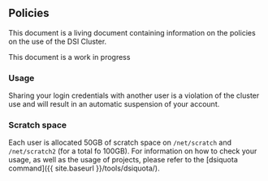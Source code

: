 ## Policies

This document is a living document containing information on the policies on the use of the DSI Cluster. 

This document is a work in progress

### Usage

Sharing your login credentials with another user is a violation of the cluster use and will result in an automatic suspension of your account.

### Scratch space

Each user is allocated 50GB of scratch space on `/net/scratch` and `/net/scratch2` (for a total fo 100GB). For information on how to check your usage, as well as the usage of projects, please refer to the [dsiquota command]({{ site.baseurl }}/tools/dsiquota/).